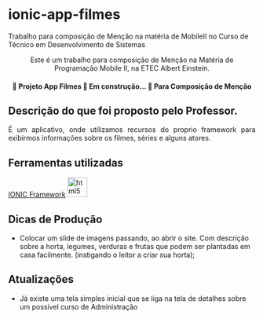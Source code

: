 # ionic-app-filmes
Trabalho para composição de Menção na matéria de MobileII no Curso de Técnico em Desenvolvimento de Sistemas
<p align="center">
Este é um trabalho para composição de Menção na Matéria de Programação Mobile II, na ETEC Albert Einstein.
</p>

<h4 align="center"> 
	🚧  Projeto App Filmes 🚀 Em construção...  🚧 Para Composição de Menção
</h4>


## Descrição do que foi proposto pelo Professor. 

<p align="justify">
É um aplicativo, onde utilizamos recursos do proprio framework para exibirmos informações sobre os filmes, séries e alguns atores.

</p>


###

## Ferramentas utilizadas
<a href="https://ionicframework.com/docs" style="text decoration: 'no'"> IONIC Framework</a>
<img src="https://img2.gratispng.com/20181126/aaz/kisspng-ionic-apache-cordova-software-framework-mobile-app-5bfc36aa6e20c6.7150215215432557224511.jpg" alt="html5" width="40" height="40"/>

###

## Dicas de Produção
- Colocar um slide de imagens passando, ao abrir o site. Com descrição sobre a horta, legumes, verduras e frutas que podem ser plantadas em casa facilmente. (instigando o leitor a criar sua horta);

###

## Atualizações

- Já existe uma tela simples inicial que se liga na tela de detalhes sobre  um possivel curso de Administração

###
